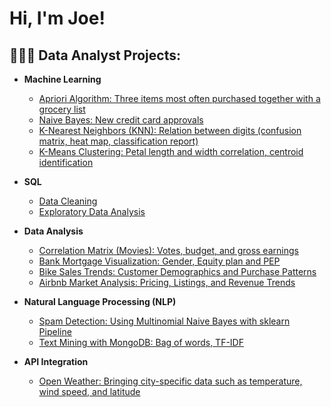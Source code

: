 <h1>Hi, I'm Joe!</h1>

<h2>👨🏻‍🔬 Data Analyst Projects:</h2>

- <b>Machine Learning</b>
  - [Apriori Algorithm: Three items most often purchased together with a grocery list](https://github.com/JoeSotomayor/PortfolioProjects/blob/main/Apriori_Algorithm.ipynb)
  - [Naive Bayes: New credit card approvals](https://github.com/JoeSotomayor/PortfolioProjects/blob/main/Credit_Card_Approval_Naive_Bayes_Algorithm.ipynb)
  - [K-Nearest Neighbors (KNN): Relation between digits (confusion matrix, heat map, classification report)](https://github.com/JoeSotomayor/PortfolioProjects/blob/main/KNN_Digits.ipynb)
  - [K-Means Clustering: Petal length and width correlation, centroid identification](https://github.com/JoeSotomayor/PortfolioProjects/blob/main/Petal_practice_KMeans_Unsupervised_Machine_Learning.ipynb)
 
- <b>SQL</b>
  - [Data Cleaning](https://github.com/JoeSotomayor/PortfolioProjects/blob/main/DataCleaning)
  - [Exploratory Data Analysis](https://github.com/JoeSotomayor/PortfolioProjects/blob/main/Exploratory%20Data%20Analysis.sql)

- <b>Data Analysis</b>
  - [Correlation Matrix (Movies): Votes, budget, and gross earnings](https://github.com/JoeSotomayor/PortfolioProjects/blob/main/Movie_Correlation.ipynb)
  - [Bank Mortgage Visualization: Gender, Equity plan and PEP](https://github.com/JoeSotomayor/PortfolioProjects/blob/main/Visualization_Bank%20_Mortgage.ipynb)
  - [Bike Sales Trends: Customer Demographics and Purchase Patterns](https://github.com/JoeSotomayor/PortfolioProjects/blob/main/Excel%20Project%20Dataset.xlsx)
  - [Airbnb Market Analysis: Pricing, Listings, and Revenue Trends](https://public.tableau.com/app/profile/joe.sotomayor/viz/AirbnbFullProject_17321152986610/Dashboard1?publish=yes)
 
- <b>Natural Language Processing (NLP)</b>
  - [Spam Detection: Using Multinomial Naive Bayes with sklearn Pipeline](https://github.com/JoeSotomayor/PortfolioProjects/blob/main/NB_Spam_Detection_Multinomial.ipynb)
  - [Text Mining with MongoDB: Bag of words, TF-IDF](https://github.com/JoeSotomayor/PortfolioProjects/blob/main/Text_Mining_MongoDB.ipynb)
 
- <b>API Integration</b>
  - [Open Weather: Bringing city-specific data such as temperature, wind speed, and latitude](https://github.com/JoeSotomayor/PortfolioProjects/blob/main/OpenWeatherMap_API.ipynb)
  
<!--
**JoeSotomayor/JoeSotomayor** is a ✨ _special_ ✨ repository because its `README.md` (this file) appears on your GitHub profile.

Here are some ideas to get you started:

- 🔭 I’m currently working on ...
- 🌱 I’m currently learning ...
- 👯 I’m looking to collaborate on ...
- 🤔 I’m looking for help with ...
- 💬 Ask me about ...
- 📫 How to reach me: ...
- 😄 Pronouns: ...
- ⚡ Fun fact: ...
-->

